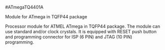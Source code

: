 <!--- PrjInfo ---> <!--- Please remove this line after manually editing --->
<!--- 00a56be08b96043df9e37d6aff7b6990 --->
<!--- Created:20170111-16:38: ---> 
<!--- Author:Mlab: ---> 
<!--- AuthorEmail:mlab@mlab.cz: ---> 
<!--- Tags:imported: ---> 
<!--- Ust:http://www.ust.cz/shop/product_info.php?cPath=22_23&products_id=31: ---> 
<!--- Name:ATmegaTQ4401A: --->
#ATmegaTQ4401A 
<!--- LongName --->
Module for ATmega in TQFP44 package
<!--- ELongName ---> 

<!--- Lead --->
Processor module for ATMEL ATmega in TQFP44 package. The module 
  can use standard and/or clock crystals. It is equipped with 
  RESET push button and programming connector for ISP (6 PIN) and JTAG (10 PIN)
  programming.
<!--- ELead ---> 


​
​
<!--- Description --->
<!--- EDescription --->
<!--- Content --->
<!--- EContent --->
            